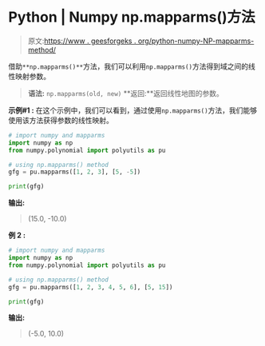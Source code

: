 # Python | Numpy np.mapparms()方法

> 原文:[https://www . geesforgeks . org/python-numpy-NP-mapparms-method/](https://www.geeksforgeeks.org/python-numpy-np-mapparms-method/)

借助`**np.mapparms()**`方法，我们可以利用`np.mapparms()`方法得到域之间的线性映射参数。

> **语法:** `np.mapparms(old, new)`
> **返回:**返回线性地图的参数。

**示例#1 :**
在这个示例中，我们可以看到，通过使用`np.mapparms()`方法，我们能够使用该方法获得参数的线性映射。

```py
# import numpy and mapparms
import numpy as np
from numpy.polynomial import polyutils as pu

# using np.mapparms() method
gfg = pu.mapparms([1, 2, 3], [5, -5])

print(gfg)
```

**输出:**

> (15.0, -10.0)

**例 2 :**

```py
# import numpy and mapparms
import numpy as np
from numpy.polynomial import polyutils as pu

# using np.mapparms() method
gfg = pu.mapparms([1, 2, 3, 4, 5, 6], [5, 15])

print(gfg)
```

**输出:**

> (-5.0, 10.0)